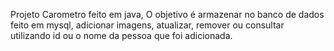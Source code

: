 Projeto Carometro feito em java, O objetivo é armazenar no banco de dados feito em mysql, adicionar imagens, atualizar, remover ou consultar utilizando id ou o nome da pessoa que foi adicionada.
